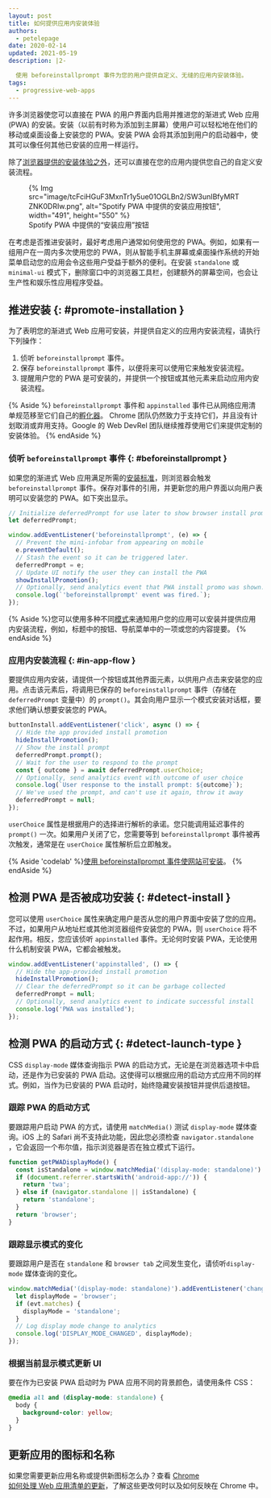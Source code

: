 ```yaml
---
layout: post
title: 如何提供应用内安装体验
authors:
  - petelepage
date: 2020-02-14
updated: 2021-05-19
description: |2-

  使用 beforeinstallprompt 事件为您的用户提供自定义、无缝的应用内安装体验。
tags:
  - progressive-web-apps
---
```


许多浏览器使您可以直接在 PWA 的用户界面内启用并推进您的渐进式 Web 应用 (PWA) 的安装。安装（以前有时称为添加到主屏幕）使用户可以轻松地在他们的移动或桌面设备上安装您的 PWA。安装 PWA 会将其添加到用户的启动器中，使其可以像任何其他已安装的应用一样运行。

除了[浏览器提供的安装体验之外](/promote-install/#browser-promotion)，还可以直接在您的应用内提供您自己的自定义安装流程。

<figure data-float="right">{% Img src="image/tcFciHGuF3MxnTr1y5ue01OGLBn2/SW3unIBfyMRTZNK0DRIw.png", alt="Spotify PWA 中提供的安装应用按钮", width="491", height="550" %}<figcaption> Spotify PWA 中提供的“安装应用”按钮</figcaption></figure>

在考虑是否推进安装时，最好考虑用户通常如何使用您的 PWA。例如，如果有一组用户在一周内多次使用您的 PWA，则从智能手机主屏幕或桌面操作系统的开始菜单启动您的应用会令这些用户受益于额外的便利。在安装 `standalone` 或 `minimal-ui` 模式下，删除窗口中的浏览器工具栏，创建额外的屏幕空间，也会让生产性和娱乐性应用程序受益。

## 推进安装 {: #promote-installation }

为了表明您的渐进式 Web 应用可安装，并提供自定义的应用内安装流程，请执行下列操作：

1. 侦听 `beforeinstallprompt` 事件。
2. 保存 `beforeinstallprompt` 事件，以便将来可以使用它来触发安装流程。
3. 提醒用户您的 PWA 是可安装的，并提供一个按钮或其他元素来启动应用内安装流程。

{% Aside %} `beforeinstallprompt` 事件和 `appinstalled` 事件已从网络应用清单规范移至它们自己的[孵化器](https://github.com/WICG/beforeinstallprompt)。 Chrome 团队仍然致力于支持它们，并且没有计划取消或弃用支持。Google 的 Web DevRel 团队继续推荐使用它们来提供定制的安装体验。 {% endAside %}

### 侦听 `beforeinstallprompt` 事件 {: #beforeinstallprompt }

如果您的渐进式 Web 应用满足所需的[安装标准](/install-criteria/)，则浏览器会触发 `beforeinstallprompt` 事件。保存对事件的引用，并更新您的用户界面以向用户表明可以安装您的 PWA。如下突出显示。

```js
// Initialize deferredPrompt for use later to show browser install prompt.
let deferredPrompt;

window.addEventListener('beforeinstallprompt', (e) => {
  // Prevent the mini-infobar from appearing on mobile
  e.preventDefault();
  // Stash the event so it can be triggered later.
  deferredPrompt = e;
  // Update UI notify the user they can install the PWA
  showInstallPromotion();
  // Optionally, send analytics event that PWA install promo was shown.
  console.log(`'beforeinstallprompt' event was fired.`);
});
```

{% Aside %}您可以使用多种不同[模式](/promote-install/)来通知用户您的应用可以安装并提供应用内安装流程，例如，标题中的按钮、导航菜单中的一项或您的内容提要。 {% endAside %}

### 应用内安装流程 {: #in-app-flow }

要提供应用内安装，请提供一个按钮或其他界面元素，以供用户点击来安装您的应用。点击该元素后，将调用已保存的 `beforeinstallprompt` 事件（存储在 `deferredPrompt` 变量中）的 `prompt()`。其会向用户显示一个模式安装对话框，要求他们确认想要安装您的 PWA。

```js
buttonInstall.addEventListener('click', async () => {
  // Hide the app provided install promotion
  hideInstallPromotion();
  // Show the install prompt
  deferredPrompt.prompt();
  // Wait for the user to respond to the prompt
  const { outcome } = await deferredPrompt.userChoice;
  // Optionally, send analytics event with outcome of user choice
  console.log(`User response to the install prompt: ${outcome}`);
  // We've used the prompt, and can't use it again, throw it away
  deferredPrompt = null;
});
```

`userChoice` 属性是根据用户的选择进行解析的承诺。您只能调用延迟事件的 `prompt()` 一次。如果用户关闭了它，您需要等到 `beforeinstallprompt` 事件被再次触发，通常是在 `userChoice` 属性解析后立即触发。

{% Aside 'codelab' %}[使用 beforeinstallprompt 事件使网站可安装](/codelab-make-installable)。 {% endAside %}

## 检测 PWA 是否被成功安装  {: #detect-install }

您可以使用 `userChoice` 属性来确定用户是否从您的用户界面中安装了您的应用。不过，如果用户从地址栏或其他浏览器组件安装您的 PWA，则 `userChoice` 将不起作用。相反，您应该侦听 `appinstalled` 事件。无论何时安装 PWA，无论使用什么机制安装 PWA，它都会被触发。

```js
window.addEventListener('appinstalled', () => {
  // Hide the app-provided install promotion
  hideInstallPromotion();
  // Clear the deferredPrompt so it can be garbage collected
  deferredPrompt = null;
  // Optionally, send analytics event to indicate successful install
  console.log('PWA was installed');
});
```

## 检测 PWA 的启动方式 {: #detect-launch-type }

CSS `display-mode` 媒体查询指示 PWA 的启动方式，无论是在浏览器选项卡中启动，还是作为已安装的 PWA 启动。这使得可以根据应用的启动方式应用不同的样式。例如，当作为已安装的 PWA 启动时，始终隐藏安装按钮并提供后退按钮。

### 跟踪 PWA 的启动方式

要跟踪用户启动 PWA 的方式，请使用 `matchMedia()` 测试 `display-mode` 媒体查询。iOS 上的 Safari 尚不支持此功能，因此您必须检查 `navigator.standalone` ，它会返回一个布尔值，指示浏览器是否在独立模式下运行。

```js
function getPWADisplayMode() {
  const isStandalone = window.matchMedia('(display-mode: standalone)').matches;
  if (document.referrer.startsWith('android-app://')) {
    return 'twa';
  } else if (navigator.standalone || isStandalone) {
    return 'standalone';
  }
  return 'browser';
}
```

### 跟踪显示模式的变化

要跟踪用户是否在 `standalone` 和 `browser tab` 之间发生变化，请侦听`display-mode` 媒体查询的变化。

```js
window.matchMedia('(display-mode: standalone)').addEventListener('change', (evt) => {
  let displayMode = 'browser';
  if (evt.matches) {
    displayMode = 'standalone';
  }
  // Log display mode change to analytics
  console.log('DISPLAY_MODE_CHANGED', displayMode);
});
```

### 根据当前显示模式更新 UI

要在作为已安装 PWA 启动时为 PWA 应用不同的背景颜色，请使用条件 CSS：

```css
@media all and (display-mode: standalone) {
  body {
    background-color: yellow;
  }
}
```

## 更新应用的图标和名称

如果您需要更新应用名称或提供新图标怎么办？查看 [Chrome <br> 如何处理 Web 应用清单的更新](/manifest-updates/)，了解这些更改何时以及如何反映在 Chrome 中。
